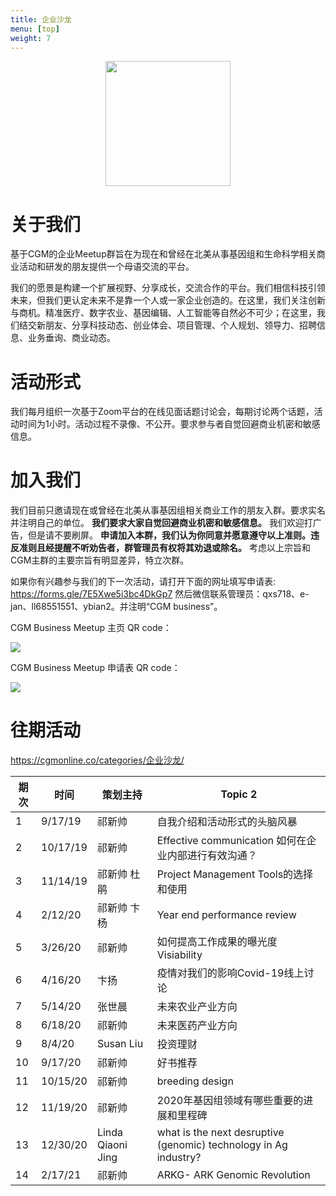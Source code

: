 ```yaml
---
title: 企业沙龙
menu: [top]
weight: 7
---
```


<div align="center">
<img src="https://i.imgur.com/8R88Jw7.png" height=200>
</div>

# 关于我们
基于CGM的企业Meetup群旨在为现在和曾经在北美从事基因组和生命科学相关商业活动和研发的朋友提供一个母语交流的平台。

我们的愿景是构建一个扩展视野、分享成长，交流合作的平台。我们相信科技引领未来，但我们更认定未来不是靠一个人或一家企业创造的。在这里，我们关注创新与商机。精准医疗、数字农业、基因编辑、人工智能等自然必不可少；在这里，我们结交新朋友、分享科技动态、创业体会、项目管理、个人规划、领导力、招聘信息、业务垂询、商业动态。

# 活动形式

我们每月组织一次基于Zoom平台的在线见面话题讨论会，每期讨论两个话题，活动时间为1小时。活动过程不录像、不公开。要求参与者自觉回避商业机密和敏感信息。

# 加入我们
我们目前只邀请现在或曾经在北美从事基因组相关商业工作的朋友入群。要求实名并注明自己的单位。
**我们要求大家自觉回避商业机密和敏感信息。** 我们欢迎打广告，但是请不要刷屏。
**申请加入本群，我们认为你同意并愿意遵守以上准则。违反准则且经提醒不听劝告者，群管理员有权将其劝退或除名。**
考虑以上宗旨和CGM主群的主要宗旨有明显差异，特立次群。

如果你有兴趣参与我们的下一次活动，请打开下面的网址填写申请表:
https://forms.gle/7E5Xwe5i3bc4DkGp7
然后微信联系管理员：qxs718、e-jan、ll68551551、ybian2。并注明“CGM business”。


CGM Business Meetup 主页 QR code：

![](https://i.imgur.com/HSnCLlQ.png)


CGM Business Meetup 申请表 QR code：

![](https://i.imgur.com/gcr4YLb.png)

# 往期活动
https://cgmonline.co/categories/企业沙龙/

|期次|时间|策划主持 |Topic 2|
| -- | ----- | --------- | ---------------------------------------------------------------------------------- |
| 1  | 9/17/19  | 祁新帅       | 自我介绍和活动形式的头脑风暴                                                                     |
| 2  | 10/17/19 | 祁新帅       | Effective communication 如何在企业内部进行有效沟通？                                             |
| 3  | 11/14/19 | 祁新帅 杜鹃    | Project Management Tools的选择和使用                                                     |
| 4  | 2/12/20  | 祁新帅 卞杨    | Year end performance review                                                        |
| 5  | 3/26/20  | 祁新帅       | 如何提高工作成果的曝光度Visiability                                                            |
| 6  | 4/16/20  | 卞扬        | 疫情对我们的影响Covid-19线上讨论                                                               |
| 7  | 5/14/20  | 张世晨       | 未来农业产业方向                                                                           |
| 8  | 6/18/20  | 祁新帅       | 未来医药产业方向                                                                           |
| 9  | 8/4/20   | Susan Liu | 投资理财                                                                               |
| 10 | 9/17/20  | 祁新帅       | 好书推荐                                                                               |
| 11 | 10/15/20 | 祁新帅       | breeding design                                                                    |
| 12 | 11/19/20 | 祁新帅       | 2020年基因组领域有哪些重要的进展和里程碑                                                             |
| 13 | 12/30/20 | Linda Qiaoni Jing      | what is the next desruptive (genomic) technology in Ag industry? |
| 14 | 2/17/21  | 祁新帅       | ARKG- ARK Genomic Revolution                                                                               |



